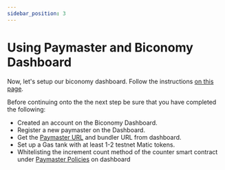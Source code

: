 ```yaml
---
sidebar_position: 3
---
```


# Using Paymaster and Biconomy Dashboard

Now, let's setup our biconomy dashboard. Follow the instructions
[on this page](https://docs.biconomy.io/docs/category/biconomy-dashboard).

Before continuing onto the the next step be sure that you have completed the
following:

- Created an account on the Biconomy Dashboard.
- Register a new paymaster on the Dashboard.
- Get the [Paymaster URL](https://docs.biconomy.io/docs/dashboard/keys) and
  bundler URL from dashboard.
- Set up a Gas tank with at least 1-2 testnet Matic tokens.
- Whitelisting the increment count method of the counter smart contract under
  [Paymaster Policies](https://docs.biconomy.io/docs/dashboard/paymasterPolicies)
  on dashboard

